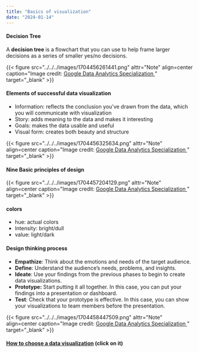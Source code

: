 ```yaml
---
title: "Basics of visualization"
date: "2024-01-14"
---
```


#### Decision Tree

A **decision tree** is a flowchart that you can use to help frame larger decisions as a series of smaller yes/no decisions.

{{< figure src="../../../images/1704456261441.png" alttr="Note" align=center caption="Image credit: [Google Data Analytics Specialization ](https://www.coursera.org/specializations/data-analytics-certificate)" target="_blank" >}}

#### Elements of successful data visualization

- Information: reflects the conclusion you’ve drawn from the data, which you will communicate with visualization
- Story: adds meaning to the data and makes it interesting
- Goals: makes the data usable and useful
- Visual form: creates both beauty and structure

{{< figure src="../../../images/1704456325634.png" alttr="Note" align=center caption="Image credit: [Google Data Analytics Specialization ](https://www.coursera.org/specializations/data-analytics-certificate)" target="_blank" >}}

#### Nine Basic principles of design

{{< figure src="../../../images/1704457204129.png" alttr="Note" align=center caption="Image credit: [Google Data Analytics Specialization ](https://www.coursera.org/specializations/data-analytics-certificate)" target="_blank" >}}

#### colors

- hue: actual colors
- Intensity: bright/dull
- value: light/dark

#### Design thinking process

- **Empathize**: Think about the emotions and needs of the target audience.
- **Define**: Understand the audience’s needs, problems, and insights.
- **Ideate**: Use your findings from the previous phases to begin to create data visualizations.
- **Prototype:** Start putting it all together. In this case, you can put your findings into a presentation or dashboard.
- **Test**: Check that your prototype is effective. In this case, you can show your visualizations to team members before the presentation.

{{< figure src="../../../images/1704458447509.png" alttr="Note" align=center caption="Image credit: [Google Data Analytics Specialization ](https://www.coursera.org/specializations/data-analytics-certificate)" target="_blank" >}}

#### [How to choose a data visualization](https://d3c33hcgiwev3.cloudfront.net/XsaUfemhQ-qGlH3poXPqMg_4b74b6280a7a4a10a83e6b5ca9138630_How-to-choose-a-data-visualization.pdf?Expires=1704585600&Signature=SgVG~PNY9O3dr5t3H2d-3wy08jxEmCfr8FF~U9kgXZx6LxLzBJjMdCncvYujL1jWuYtfysDD4PUvF2bDM77nwrzWHSoamRDqTO2EgKhY-XOmuO4aY4RQS7kQ8LlAgKC4orxXnsmM0HmM0HKgUxGrv2xpiBj0-LmKJs45ejA0EgQ_&Key-Pair-Id=APKAJLTNE6QMUY6HBC5A) (click on it)
